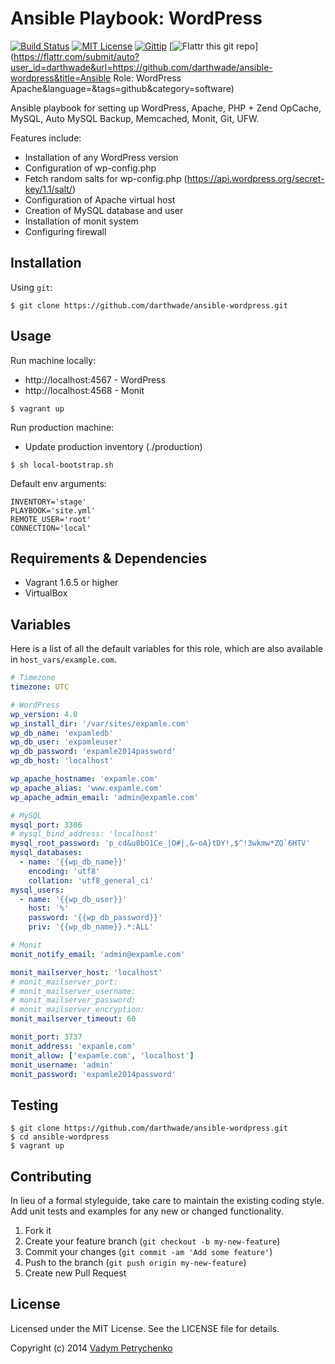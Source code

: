 # Ansible Playbook: WordPress
[![Build Status](https://travis-ci.org/darthwade/ansible-wordpress.png)](https://travis-ci.org/darthwade/ansible-wordpress)
[![MIT License](http://img.shields.io/badge/license-MIT-003399.svg)](http://opensource.org/licenses/MIT)
[![Gittip](http://img.shields.io/gittip/darthwade.svg)](https://www.gittip.com/darthwade/)
[![Flattr this git repo](http://api.flattr.com/button/flattr-badge-large.png)](https://flattr.com/submit/auto?user_id=darthwade&url=https://github.com/darthwade/ansible-wordpress&title=Ansible Role: WordPress Apache&language=&tags=github&category=software) 

Ansible playbook for setting up WordPress, Apache, PHP + Zend OpCache, MySQL, Auto MySQL Backup, Memcached, Monit, Git, UFW.

Features include:
- Installation of any WordPress version
- Configuration of wp-config.php
- Fetch random salts for wp-config.php (https://api.wordpress.org/secret-key/1.1/salt/)
- Configuration of Apache virtual host
- Creation of MySQL database and user
- Installation of monit system
- Configuring firewall

## Installation

Using `git`:
```shell 
$ git clone https://github.com/darthwade/ansible-wordpress.git
```

## Usage

Run machine locally:
  - http://localhost:4567 - WordPress
  - http://localhost:4568 - Monit
```shell 
$ vagrant up
```

Run production machine:
  - Update production inventory (./production)
```shell 
$ sh local-bootstrap.sh
```

Default env arguments:
```shell
INVENTORY='stage'
PLAYBOOK='site.yml'
REMOTE_USER='root'
CONNECTION='local'
```

## Requirements & Dependencies
- Vagrant 1.6.5 or higher
- VirtualBox

## Variables
Here is a list of all the default variables for this role, which are also available in `host_vars/example.com`.

```yaml 
# Timezone
timezone: UTC

# WordPress
wp_version: 4.0
wp_install_dir: '/var/sites/expamle.com'
wp_db_name: 'expamledb'
wp_db_user: 'expamleuser'
wp_db_password: 'expamle2014password'
wp_db_host: 'localhost'

wp_apache_hostname: 'expamle.com'
wp_apache_alias: 'www.expamle.com'
wp_apache_admin_email: 'admin@expamle.com'

# MySQL
mysql_port: 3306
# mysql_bind_address: 'localhost'
mysql_root_password: 'p_cd&u8bO1Ce_|O#|,&~oA}tDY!,$^!3wkmw*ZQ`6HTV'
mysql_databases:
  - name: '{{wp_db_name}}'
    encoding: 'utf8'
    collation: 'utf8_general_ci'
mysql_users:
  - name: '{{wp_db_user}}'
    host: '%'
    password: '{{wp_db_password}}'
    priv: '{{wp_db_name}}.*:ALL'

# Monit
monit_notify_email: 'admin@expamle.com'

monit_mailserver_host: 'localhost'
# monit_mailserver_port:
# monit_mailserver_username:
# monit_mailserver_password:
# monit_mailserver_encryption:
monit_mailserver_timeout: 60

monit_port: 3737
monit_address: 'expamle.com'
monit_allow: ['expamle.com', 'localhost']
monit_username: 'admin'
monit_password: 'expamle2014password'
```

## Testing
```shell 
$ git clone https://github.com/darthwade/ansible-wordpress.git
$ cd ansible-wordpress
$ vagrant up
```

## Contributing
In lieu of a formal styleguide, take care to maintain the existing coding style. Add unit tests and examples for any new or changed functionality.

1. Fork it
2. Create your feature branch (`git checkout -b my-new-feature`)
3. Commit your changes (`git commit -am 'Add some feature'`)
4. Push to the branch (`git push origin my-new-feature`)
5. Create new Pull Request

## License

Licensed under the MIT License. See the LICENSE file for details.

Copyright (c) 2014 [Vadym Petrychenko](http://petrychenko.com/)
